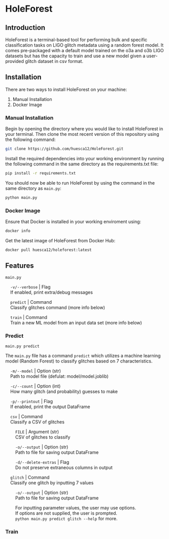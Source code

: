 # HoleForest
## Introduction
HoleForest is a terminal-based tool for performing bulk and specific classification tasks on LIGO glitch metadata using a random forest model. It comes pre-packaged with a default model trained on the o3a and o3b LIGO datasets but has the capacity to train and use a new model given a user-provided glitch dataset in csv format.

## Installation
There are two ways to install HoleForest on your machine:
1. Manual Installation
2. Docker Image

### Manual Installation
Begin by opening the directory where you would like to install HoleForest in your terminal. Then clone the most recent version of this repository using the following command:
```bash
git clone https://github.com/huesca12/HoleForest.git
```
Install the required dependencies into your working environment by running the following command in the same directory as the requirements.txt file:
```bash
pip install -r requirements.txt
```
You should now be able to run HoleForest by using the command in the same directory as ```main.py```: 
```bash
python main.py
```
### Docker Image
Ensure that Docker is installed in your working enviroment using:
```bash
docker info
```
Get the latest image of HoleForest from Docker Hub:
```bash
docker pull huesca12/holeforest:latest
```
## Features

`main.py`

&nbsp;&nbsp;&nbsp;&nbsp;`-v/--verbose` | Flag<br>
&nbsp;&nbsp;&nbsp;&nbsp;If enabled, print extra/debug messages

&nbsp;&nbsp;&nbsp;&nbsp;`predict` | Command<br>
&nbsp;&nbsp;&nbsp;&nbsp;Classify glitches command (more info below)

&nbsp;&nbsp;&nbsp;&nbsp;`train` | Command<br>
&nbsp;&nbsp;&nbsp;&nbsp;Train a new ML model from an input data set (more info below)

### Predict

`main.py predict`

The `main.py` file has a command `predict` which utilizes a machine learning model (Random Forest) to classify glitches based on 7 characteristics.

&nbsp;&nbsp;&nbsp;&nbsp;`-m/--model` | Option (str)<br>
&nbsp;&nbsp;&nbsp;&nbsp;Path to model file (defulat: model/model.joblib)

&nbsp;&nbsp;&nbsp;&nbsp;`-c/--count` | Option (int)<br>
&nbsp;&nbsp;&nbsp;&nbsp;How many glitch (and probability) guesses to make

&nbsp;&nbsp;&nbsp;&nbsp;`-p/--printout` | Flag<br>
&nbsp;&nbsp;&nbsp;&nbsp;If enabled, print the output DataFrame

&nbsp;&nbsp;&nbsp;&nbsp;`csv` | Command<br>
&nbsp;&nbsp;&nbsp;&nbsp;Classify a CSV of glitches

&nbsp;&nbsp;&nbsp;&nbsp;&nbsp;&nbsp;&nbsp;&nbsp;`FILE` | Argument (str)<br>
&nbsp;&nbsp;&nbsp;&nbsp;&nbsp;&nbsp;&nbsp;&nbsp;CSV of glitches to classify

&nbsp;&nbsp;&nbsp;&nbsp;&nbsp;&nbsp;&nbsp;&nbsp;`-o/--output` | Option (str)<br>
&nbsp;&nbsp;&nbsp;&nbsp;&nbsp;&nbsp;&nbsp;&nbsp;Path to file for saving output DataFrame

&nbsp;&nbsp;&nbsp;&nbsp;&nbsp;&nbsp;&nbsp;&nbsp;`-d/--delete-extras` | Flag <br>
&nbsp;&nbsp;&nbsp;&nbsp;&nbsp;&nbsp;&nbsp;&nbsp;Do not preserve extraneous columns in output

&nbsp;&nbsp;&nbsp;&nbsp;`glitch` | Command<br>
&nbsp;&nbsp;&nbsp;&nbsp;Classify one glitch by inputting 7 values

&nbsp;&nbsp;&nbsp;&nbsp;&nbsp;&nbsp;&nbsp;&nbsp;`-o/--output` | Option (str)<br>
&nbsp;&nbsp;&nbsp;&nbsp;&nbsp;&nbsp;&nbsp;&nbsp;Path to file for saving output DataFrame

&nbsp;&nbsp;&nbsp;&nbsp;&nbsp;&nbsp;&nbsp;&nbsp;For inputting parameter values, the user may use options.<br>
&nbsp;&nbsp;&nbsp;&nbsp;&nbsp;&nbsp;&nbsp;&nbsp;If options are not supplied, the user is prompted.<br>
&nbsp;&nbsp;&nbsp;&nbsp;&nbsp;&nbsp;&nbsp;&nbsp;`python main.py predict glitch --help` for more.<br>

### Train
